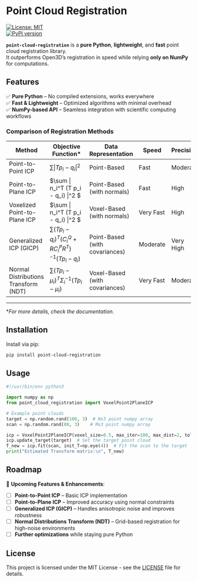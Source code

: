 
# Point Cloud Registration  

[![License: MIT](https://img.shields.io/badge/License-MIT-yellow.svg)](https://opensource.org/licenses/MIT)  
[![PyPI version](https://badge.fury.io/py/point-cloud-registration.svg)](https://badge.fury.io/py/point-cloud-registration)  

**`point-cloud-registration`** is a **pure Python**, **lightweight**, and **fast** point cloud registration library.  
It outperforms Open3D’s registration in speed while relying **only on NumPy** for computations.

## Features  
✅ **Pure Python** – No compiled extensions, works everywhere  
✅ **Fast & Lightweight** – Optimized algorithms with minimal overhead  
✅ **NumPy-based API** – Seamless integration with scientific computing workflows  


### Comparison of Registration Methods

| Method                        | Objective Function*                                         | Data Representation   | Speed         | Precision    |
|-------------------------------|-----------------------------------------------------------|------------------------|---------------|--------------|
| Point-to-Point ICP         | $\sum \| T p_i - q_i \|^2$   | Point-Based            | Fast          | Moderate     |
| Point-to-Plane ICP         | $\sum \| n_i^T (T p_i - q_i) \|^2 $ | Point-Based (with normals) | Fast | High | 
| Voxelized Point-to-Plane ICP         | $\sum \| n_i^T (T p_i - q_i) \|^2 $ | Voxel-Based (with normals) | Very Fast | High | 
| Generalized ICP (GICP)     | $\sum (T p_i - q_i)^T (C_i^Q + R C_i^P R^T)^{-1} (T p_i - q_i)$ | Point-Based (with covariances) | Moderate | Very High | 
| Normal Distributions Transform (NDT) | $\sum (T p_i - \mu_i)^T \Sigma_i^{-1} (T p_i - \mu_i)$ | Voxel-Based (with covariances) | Very Fast | Moderate |

---

**For more details, check the documentation.*


## Installation  

Install via pip:  

```bash
pip install point-cloud-registration
```

## Usage  

```python
#!/usr/bin/env python3

import numpy as np
from point_cloud_registration import VoxelPoint2PlaneICP

# Example point clouds
target = np.random.rand(100, 3)  # Nx3 point numpy array
scan = np.random.rand(80, 3)    # Mx3 point numpy array

icp = VoxelPoint2PlaneICP(voxel_size=0.5, max_iter=100, max_dist=2, tol=1e-3)
icp.update_target(target)  # Set the target point cloud
T_new = icp.fit(scan, init_T=np.eye(4))  # Fit the scan to the target
print("Estimated Transform matrix:\n", T_new)
```

## Roadmap  
🚀 **Upcoming Features & Enhancements**:  
- [ ] **Point-to-Point ICP** – Basic ICP implementation  
- [ ] **Point-to-Plane ICP** – Improved accuracy using normal constraints  
- [ ] **Generalized ICP (GICP)** – Handles anisotropic noise and improves robustness  
- [ ] **Normal Distributions Transform (NDT)** – Grid-based registration for high-noise environments  
- [ ] **Further optimizations** while staying pure Python  

## License  

This project is licensed under the MIT License - see the [LICENSE](LICENSE) file for details.  
